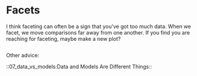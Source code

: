 Facets
======

I think faceting can often be a sign that you've got too much data.
When we facet, we move comparisons far away from one another. If you find you
are reaching for faceting, maybe make a new plot?

``` R file=facets.R

```
Other advice:

::07_data_vs_models:Data and Models Are Different Things::
